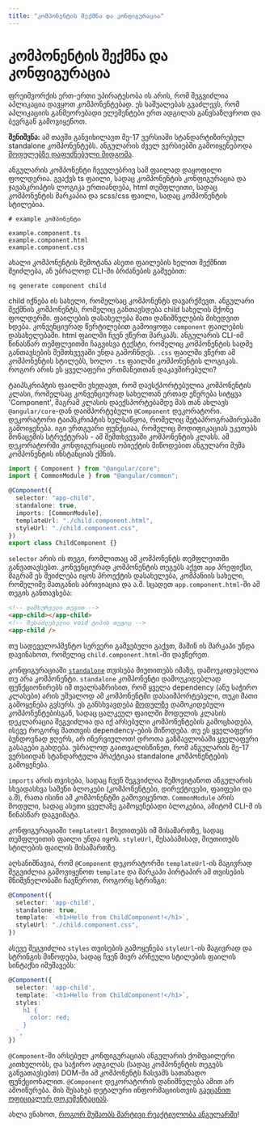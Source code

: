 ```yaml
---
title: "კომპონენტის შექმნა და კონფიგურაცია"
---
```


# კომპონენტის შექმნა და კონფიგურაცია

ფრეიმვორქის ერთ-ერთი უპირატესობა ის არის, რომ შეგვიძლია აპლიკაცია დავყოთ კომპონენტებად.
ეს საშუალებას გვაძლევს, რომ აპლიკაციის განმეორებადი ელემენტები ერთ ადგილას განვსაზღვროთ
და ბევრგან გამოვიყენოთ.

**შენიშვნა:** ამ თავში განვიხილავთ მე-17 ვერსიაში სტანდარტიზირებულ standalone კომპონენტებს.
ანგულარის ძველ ვერსიებში გამოიყენებოდა [მოდულებზე დაფუძნებული მიდგომა](/ng-modules/).

ანგულარის კომპონენტი ჩვეულებრივ სამ ფაილად დაყოფილი ფოლდერია. გვაქვს ts ფაილი, სადაც
კომპონენტის კონფიგურაცია და ჯავასკრიპტის ლოგიკა ერთიანდება, html თემფლეითი, სადაც კომპონენტის
მარკაპია და scss/css ფაილი, სადაც კომპონენტის სტილებია.

```
# example კომპონენტი

example.component.ts
example.component.html
example.component.css
```

ახალი კომპონენტის შემოტანა ასეთი ფაილების ხელით შექმნით შეიძლება, ან უბრალოდ CLI-ში ბრძანების გაშვებით:

```
ng generate component child
```

child იქნება ის სახელი, რომელსაც კომპონენტს დავარქმევთ.
ანგულარი შექმნის კომპონენტს, რომელიც განთავსდება child სახელის მქონე ფოლდერში.
ფაილების დასახელება მათი დანიშნულების მიხედვით ხდება. კონვენციურად წერტილებით
გამოიყოფა `component` ფაილების დასახელებაში. html ფაილში ჩვენ ვწერთ მარკაპს.
ანგულარის CLI-იმ წინასწარ თემფლეითში ჩაგვისვა ტექსტი, რომელიც კომპონენტის სადმე
განთავსების შემთხვევაში უნდა გამოჩნდეს.
`.css` ფაილში ვწერთ ამ კომპონენტის სტილებს, ხოლო `.ts` ფაილში კომპონენტის ლოგიკას.
როგორ არის ეს ყველაფერი ერთმანეთთან დაკავშირებული?

ტაიპსკრიპტის ფაილში ვხედავთ, რომ დაესქპორტებულია კომპონენტის კლასი, რომელსაც
კონვენციურად სახელთან ერთად ეწერება სიტყვა 'Component', მაგრამ კლასის
დაექსპორტებამდე მას თან ახლავს `@angular/core`-დან დაიმპორტებული `@Component` დეკორატორი.
დეკორატორი ტაიპსკრიპტის
ხელსაწყოა, რომელიც მეტაპროგრამირებაში გამოიყენება. იგი ერთგვარი ფუნქციაა, რომელიც
მოდიფიკაციას უკეთებს მონაცემის სტრუქტურას - ამ შემთხვევაში კომპონენტის კლასს.
ამ დეკორატორში კონფიგურაციის ობიექტის მიწოდებით ანგულარი მუშა კომპონენტის ინსტანციას ქმნის.

```ts
import { Component } from "@angular/core";
import { CommonModule } from "@angular/common";

@Component({
  selector: "app-child",
  standalone: true,
  imports: [CommonModule],
  templateUrl: "./child.component.html",
  styleUrl: "./child.component.css",
})
export class ChildComponent {}
```

`selector` არის ის თეგი, რომლითაც ამ კომპონენტს თემფლეითში განვათავსებთ.
კონვენციურად კომპონენტის თეგებს აქვთ `app` პრეფიქსი, მაგრამ ეს შეიძლება იყოს
პროექტის დასახელება, კომპანიის სახელი, რომელიმე მათგანის აბრივიაცია და ა.შ.
სცადეთ `app.component.html`-ში ამ თეგის განთავსება:

```html
<!-- დამხურველი თეგით -->
<app-child></app-child>
<!-- შესაძლებელია void ტიპის თეგიც -->
<app-child />
```

თუ სადეველოპმენტო სერვერი გაშვებული გაქვთ, მაშინ ის მარკაპი უნდა დავინახოთ,
რომელიც `child.component.html`-ში დავწერეთ.

კონფიგურაციაში [`standalone`](/standalone/) თვისება მიუთითებს იმაზე, დამოუკიდებელია თუ არა კომპონენტი.
`standalone` კომპონენტი დამოუკიდებლად ფუნქციონირებს იმ თვალსაზრისით, რომ ყველა dependency
(ანუ საჭირო კლასები) არის უშუალოდ ამ კომპონენტში დასაიმპორტებელი, თუკი მათი გამოყენება გვსურს.
ეს განსხვავდება [მოდულზე](/ng-modules/) დამოკიდებული კომპონენტებისგან, სადაც ცალკეულ ფაილში მოდულის კლასის დეკლარაცია
შეგვიძლია და იქ არსებული კომპონენტების გამოცხადება, ისევე როგორც მათთვის dependency-ების მიწოდება.
თუ ეს ყველაფერი ბუნდოვნად ჟღერს, არ ინერვიულოთ! დროთა განმავლობაში ყველაფერი გასაგები გახდება.
უბრალოდ გაითვალისწინეთ, რომ ანგულარის მე-17 ვერსიიდან სტანდარტული პრაქტიკაა standalone კომპონენტების გამოყენება.

`imports` არის თვისება, სადაც ჩვენ შეგვიძლია შემოვიტანოთ ანგულარის სხვადასხვა საშენი ბლოკები
(კომპონენტები, დირექტივები, ფაიფები და ა.შ), რათა ისინი ამ კომპონენტში გამოვიყენოთ.
`CommonModule` არის მოდული, სადაც ასეთი ყველაზე გამოყენებადი ბლოკებია, ამიტომ CLI-მ
ის წინასწარ დაგვიმატა.

კონფიგურაციაში `templateUrl` მიუთითებს იმ მისამართზე, სადაც თემფლეითის ფაილი
უნდა იყოს. `styleUrl`, შესაბამისად, მიუთითებს სტილების ფაილის მისამართზე.

აღსანიშნავია, რომ `@Component` დეკორატორში `templateUrl`-ის მაგივრად შეგვიძლია გამოვიყენოთ
`template` და მარკაპი პირტაპირ ამ თვისების მნიშვნელობაში ჩავწეროთ, როგორც სტრინგი:

```ts
@Component({
  selector: 'app-child',
  standalone: true,
  template: `<h1>Hello from ChildComponent!</h1>`,
  styleUrl: "./child.component.css",
})
```

ასევე შეგვიძლია `styles` თვისების გამოყენება `styleUrl`-ის მაგივრად და სტრინგის მიწოდება,
სადაც ჩვენ მიერ არჩეული სტილების ფაილის სინტაქსი იმუშავებს:

```ts
@Component({
  selector: 'app-child',
  template: `<h1>Hello from ChildComponent!</h1>`,
  styles:`
    h1 {
      color: red;
    }
  `,
})
```

`@Component`-ში არსებულ კონფიგურაციას ანგულარის ქომფაილერი კითხულობს, და საჭირო ადგილას (სადაც კომპონენტის
თეგებს განვათავსებთ) DOM-ში ამ კომპონენტს ჩასვამს სათანადო ფუნქციონალით.
`@Component` დეკორატორის დანიშნულება ამით არ ამოიწურება. მის შესახებ დეტალური ინფორმაციისთვის
[გაეცანით ოფიციალურ დოკუმენტაციას](https://angular.io/api/core/Component).

ახლა ვნახოთ, [როგორ მუშაობს მარტივი რეაქტიულობა ანგულარში](./interpolation-data-binding.html)!
